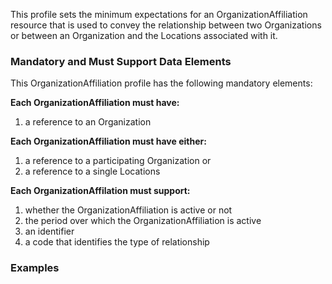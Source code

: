 
This profile sets the minimum expectations for an OrganizationAffiliation resource that is used to convey the relationship between two Organizations or between an Organization and the Locations associated with it.

### Mandatory and Must Support Data Elements

This OrganizationAffiliation profile has the following mandatory elements:

**Each OrganizationAffiliation must have:**

1. a reference to an Organization

**Each OrganizationAffiliation must have either:**

1.  a reference to a participating Organization or
2.  a reference to a single Locations

**Each OrganizationAffilation must support:**

1.  whether the OrganizationAffiliation is active or not
2.  the period over which the OrganizationAffiliation is active
3.  an identifier
4.  a code that identifies the type of relationship


### Examples

